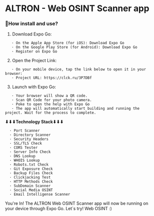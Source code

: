 # ALTRON - Web OSINT Scanner app

### **🚀How install and use?**
1. Download Expo Go:
```
   · On the Apple App Store (for iOS): Download Expo Go
   · On the Google Play Store (for Android): Download Expo Go
   · Register on Expo Go
```
2. Open the Project Link:
```
   · On your mobile device, tap the link below to open it in your browser:
   · Project URL: https://clck.ru/3P7DBf
```
3. Launch with Expo Go:
```
   · Your browser will show a QR code.
   · Scan QR Code for your photo camera.
   · Poke to open the help with Expo Go
   · The app will automatically start building and running the project. Wait for the process to complete.
```
**⬇⬇⬇Technology Stack⬇⬇⬇**
```
  · Port Scanner
  · Directory Scanner
  · Security Headers
  · SSL/TLS Check
  · CORS Tester
  · Server Info Check
  · DNS Lookup
  · WHOIS Lookup
  · Robots.txt Check
  · Git Exposure Check
  · Backup Files Check
  · Clickjacking Test
  · HTTP Methods Check
  · SubDomain Scanner
  · Social Media OSINT
  · Email Intelligense Scanner
```

You're In!
The ALTRON Web OSINT Scanner app will now be running on your device through Expo Go. Let`s try! Web OSINT :)
